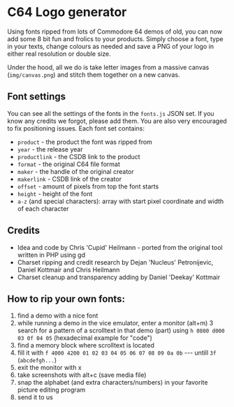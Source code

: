 # C64 Logo generator 

Using fonts ripped from lots of Commodore 64 demos of old, you can now add some 8 bit fun and frolics to your products. Simply choose a font, type in your texts, change colours as needed and save a PNG of your logo in either real resolution or double size. 

Under the hood, all we do is take letter images from a massive canvas (`img/canvas.png`) and stitch them together on a new canvas. 

## Font settings

You can see all the settings of the fonts in the `fonts.js` JSON set. If you know any credits we forgot, please add them. You are also very encouraged to fix positioning issues. Each font set contains:

* `product` - the product the font was ripped from
* `year` - the release year
* `productlink` - the CSDB link to the product 
* `format` - the original C64 file format
* `maker` - the handle of the original creator
* `makerlink` - CSDB link of the creator
* `offset` - amount of pixels from top the font starts
* `height` - height of the font
* `a-z` (and special characters): array with start pixel coordinate and width of each character

## Credits

* Idea and code by Chris 'Cupid' Heilmann - ported from the original tool written in  PHP using gd
* Charset ripping and credit research by Dejan 'Nucleus' Petronijevic, Daniel Kottmair and Chris Heilmann
* Charset cleanup and transparency adding by Daniel 'Deekay' Kottmair

## How to rip your own fonts:

1. find a demo with a nice font
2. while running a demo in the vice emulator, enter a monitor (alt+m)
3  search for  a pattern of a scrolltext in that demo (part) using `h 0800
d000 03 0f 04 05` (hexadecimal example for "code")
4. find a memory block where scrolltext is located
5. fill it with `f 4000 4200 01 02 03 04 05 06 07 08 09 0a 0b` --- untill `3f` (`abcdefgh...`)
6. exit the monitor with x
7. take screenshots with alt+c (save media file)
8. snap the alphabet (and extra characters/numbers) in your favorite picture editing program
9. send it to us
